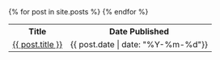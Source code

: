 <table>
<tr><th>Title</th><th>Date Published</th></tr>
{% for post in site.posts %}
<tr><td><a href="{{ post.url}}">{{ post.title }}</a></td><td>{{ post.date | date: "%Y-%m-%d"}}</td>
{% endfor %}
